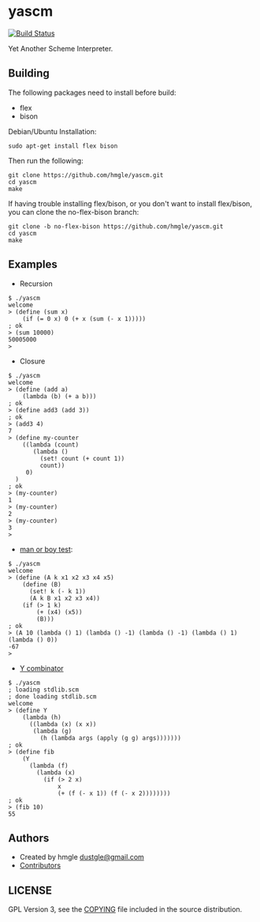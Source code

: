 # yascm

[![Build Status](https://travis-ci.org/hmgle/yascm.png?branch=master)](https://travis-ci.org/hmgle/yascm)

Yet Another Scheme Interpreter.

## Building

The following packages need to install before build:

- flex
- bison

Debian/Ubuntu Installation:

```
sudo apt-get install flex bison
```

Then run the following:

```
git clone https://github.com/hmgle/yascm.git
cd yascm
make
```

If having trouble installing flex/bison, or you don't want to install flex/bison, you can clone the no-flex-bison branch:

```
git clone -b no-flex-bison https://github.com/hmgle/yascm.git
cd yascm
make
```

## Examples

- Recursion

```
$ ./yascm
welcome
> (define (sum x)
    (if (= 0 x) 0 (+ x (sum (- x 1)))))
; ok
> (sum 10000)
50005000
>
```

- Closure

```
$ ./yascm
welcome
> (define (add a)
    (lambda (b) (+ a b)))
; ok
> (define add3 (add 3))
; ok
> (add3 4)
7
> (define my-counter
    ((lambda (count)
       (lambda ()
         (set! count (+ count 1))
         count))
     0)
  )
; ok
> (my-counter)
1
> (my-counter)
2
> (my-counter)
3
>
```

- [man or boy test](https://en.wikipedia.org/?title=Man_or_boy_test):

```
$ ./yascm
welcome
> (define (A k x1 x2 x3 x4 x5)
    (define (B)
      (set! k (- k 1))
      (A k B x1 x2 x3 x4))
    (if (> 1 k)
        (+ (x4) (x5))
        (B)))
; ok
> (A 10 (lambda () 1) (lambda () -1) (lambda () -1) (lambda () 1) (lambda () 0))
-67
> 
```

- [Y combinator](http://rosettacode.org/wiki/Y_combinator#Scheme)

```
$ ./yascm
; loading stdlib.scm
; done loading stdlib.scm
welcome
> (define Y
    (lambda (h)
      ((lambda (x) (x x))
       (lambda (g)
         (h (lambda args (apply (g g) args)))))))
; ok
> (define fib
    (Y
      (lambda (f)
        (lambda (x)
          (if (> 2 x)
              x
              (+ (f (- x 1)) (f (- x 2))))))))
; ok
> (fib 10)
55
```

## Authors

- Created by hmgle <dustgle@gmail.com>
- [Contributors](https://github.com/hmgle/yascm/graphs/contributors)

## LICENSE

GPL Version 3, see the [COPYING](COPYING) file included in the source distribution.
